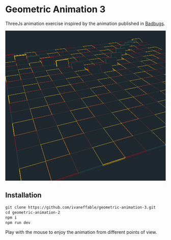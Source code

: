 # Geometric Animation 3

ThreeJs animation exercise inspired by the animation published in [Badbugs](https://badbugs.tumblr.com/post/175409824542).

![geomtric animation 2](https://github.com/ivaneffable/geometric-animation-3/blob/master/geometric-animation-3.gif)

## Installation

```
git clone https://github.com/ivaneffable/geometric-animation-3.git
cd geometric-animation-2
npm i
npm run dev
```

Play with the mouse to enjoy the animation from different points of view.
